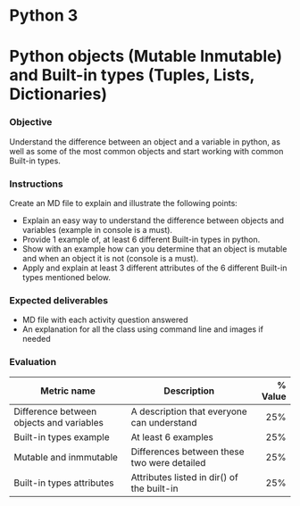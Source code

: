 # Python 3
# Python objects (Mutable Inmutable) and Built-in types (Tuples, Lists, Dictionaries)

### Objective
Understand the difference between an object and a variable in python, as well as some of the most common objects and start working with common Built-in types.

### Instructions
Create an MD file to explain and illustrate the following points:
- Explain an easy way to understand the difference between objects and variables (example in console is a must).
- Provide 1 example of, at least 6 different Built-in types in python.
- Show with an example how can you determine that an object is mutable and when an object it is not (console is a must).
- Apply and explain at least 3 different attributes of the 6 different Built-in types mentioned below.

### Expected deliverables
- MD file with each activity question answered
- An explanation for all the class using command line and images if needed

### Evaluation

| Metric name | Description | % Value |
| ----------- |-------------| -------:|
| Difference between objects and variables  | A description that everyone can understand | 25% |
| Built-in types example   | At least 6 examples | 25% |
| Mutable and inmmutable   | Differences between these two were detailed | 25% |
| Built-in types attributes   | Attributes listed in dir() of the built-in | 25% |
